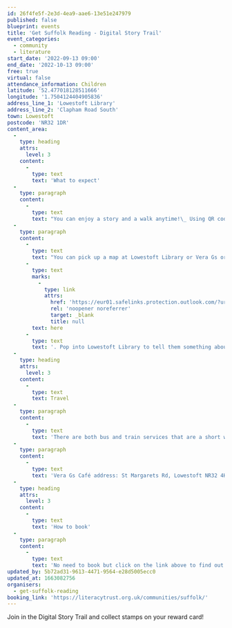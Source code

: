 ```yaml
---
id: 26f4fe5f-2e3d-4ea9-aae6-13e51e247979
published: false
blueprint: events
title: 'Get Suffolk Reading - Digital Story Trail'
event_categories:
  - community
  - literature
start_date: '2022-09-13 09:00'
end_date: '2022-10-13 09:00'
free: true
virtual: false
attendance_information: Children
latitude: '52.477018128511666'
longitude: '1.7504124404905836'
address_line_1: 'Lowestoft Library'
address_line_2: 'Clapham Road South'
town: Lowestoft
postcode: 'NR32 1DR'
content_area:
  -
    type: heading
    attrs:
      level: 3
    content:
      -
        type: text
        text: 'What to expect'
  -
    type: paragraph
    content:
      -
        type: text
        text: "You can enjoy a story and a walk anytime!\_ Using QR codes you and your family can enjoy a story together starting at Vera Gs Café and ending up at Lowestoft Library.\_ The stories behind the QR codes will keep changing so do revisit to enjoy more stories.\_"
  -
    type: paragraph
    content:
      -
        type: text
        text: "You can pick up a map at Lowestoft Library or Vera Gs or download it\_"
      -
        type: text
        marks:
          -
            type: link
            attrs:
              href: 'https://eur01.safelinks.protection.outlook.com/?url=https%3A%2F%2Fl.facebook.com%2Fl.php%3Fu%3Dhttp%253A%252F%252Fgetsuffolkreading.org.uk%252F%253Ffbclid%253DIwAR27wVJIHPZe_TNfcwn2P0JrhV2rh7OnJYVWukF6AH8yYFtcuap635UQJQM%26h%3DAT3hHsyl1RK02LBRcYVSbNSGY3QAseEv43318yrEtXlhdInd_8mwJ5RqUE8KXzZ07BF8urtJHJlrmwl0GMKgwh8l95i6Z1JSb_TaSQNNOwGgeu-7nBaPBXgj5UxVHynVdvfq%26__tn__%3D-UK-y-R%26c%255b0%255d%3DAT3Atra_vAxLS7cpmQ7IDQ1aK75hoGFHgZN6C3py3gAxGX7ewcKr-mhlZ7v8KVXldeDpKTTPHT3sdV06GufAP6Q9MCDiUGmQnrN2-sN4ejkzTnES_YQvxpH-6n8j0oXSAS5IUQo3ZZkieMJkj-o-p9R1Mb5DQAycPMl6dPOBPybXxdXFl0Z1a9j7VvaEhgqLz0rRg73FF8slaz-knd4oRlacmPmm14Vq6AO2_gja4Fw&data=05%7C01%7Coliwia.gadziemska%40suffolklibraries.co.uk%7C4c5e1a0b570947df788c08da91a5c04d%7Cba2d8c75b97144788560022993cfef27%7C0%7C0%7C637982438351614619%7CUnknown%7CTWFpbGZsb3d8eyJWIjoiMC4wLjAwMDAiLCJQIjoiV2luMzIiLCJBTiI6Ik1haWwiLCJXVCI6Mn0%3D%7C3000%7C%7C%7C&sdata=xy39MVsZbVddIN2AxFel5tbd1XO8CHu5h86j3hAggeE%3D&reserved=0'
              rel: 'noopener noreferrer'
              target: _blank
              title: null
        text: here
      -
        type: text
        text: '. Pop into Lowestoft Library to tell them something about the story you enjoyed to get a stamp on your Get Suffolk Reading reward card!'
  -
    type: heading
    attrs:
      level: 3
    content:
      -
        type: text
        text: Travel
  -
    type: paragraph
    content:
      -
        type: text
        text: 'There are both bus and train services that are a short walking distance to Lowestoft Library. The nearest car park is Clapham Road Car Park. '
  -
    type: paragraph
    content:
      -
        type: text
        text: 'Vera Gs Café address: St Margarets Rd, Lowestoft NR32 4HW'
  -
    type: heading
    attrs:
      level: 3
    content:
      -
        type: text
        text: 'How to book'
  -
    type: paragraph
    content:
      -
        type: text
        text: 'No need to book but click on the link above to find out more about the trial or download a map. '
updated_by: 5b72ad31-9613-4471-9564-e28d5005ecc0
updated_at: 1663082756
organisers:
  - get-suffolk-reading
booking_link: 'https://literacytrust.org.uk/communities/suffolk/'
---
```

Join in the Digital Story Trail and collect stamps on your reward card!